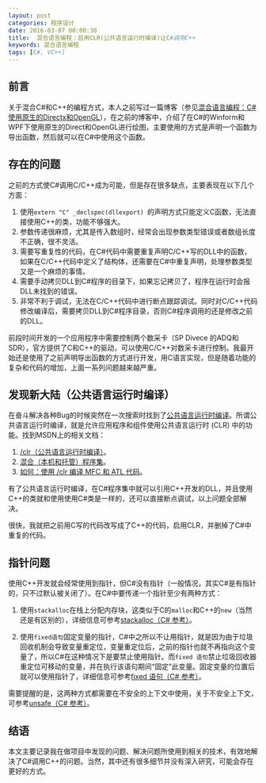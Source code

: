 ```yaml
---
layout: post
categories: 程序设计
date: 2016-03-07 00:00:30
title:  混合语言编程：启用CLR(公共语言运行时编译)让C#调用C++
keywords: 混合语言编程
tags: [C#, VC++]
---
```


## 前言
关于混合C#和C++的编程方式，本人之前写过一篇博客（参见[混合语言编程：C#使用原生的Directx和OpenGL](http://zh.5long.me/2014/cs-C-directx-openGL/)），在之前的博客中，介绍了在C#的Winform和WPF下使用原生的Direct和OpenGL进行绘图，主要使用的方式是声明一个函数为导出函数，然后就可以在C#中使用这个函数。

## 存在的问题
之前的方式使C#调用C/C++成为可能，但是存在很多缺点，主要表现在以下几个方面：

1.  使用`extern "C" _declspec(dllexport) `的声明方式只能定义C函数，无法直接使用C++的类，功能不够强大。
2.  参数传递很麻烦，尤其是传入数组时，经常会出现参数类型错误或者数组长度不正确，很不灵活。
3.  需要写重复性的代码，在C#代码中需要重复声明C/C++写的DLL中的函数，如果在C/C++代码中定义了结构体，还需要在C#中重复声明，处理参数类型又是一个麻烦的事情。
4.  需要手动拷贝DLL到C#程序的目录下，如果忘记拷贝了，程序在运行时会报DLL未找到的错误。
5.  非常不利于调试，无法在C/C++代码中进行断点跟踪调试。同时对C/C++代码修改编译后，需要拷贝DLL到C#程序目录，否则C#程序调用的还是修改之前的DLL。

<!--more-->

前段时间开发的一个应用程序中需要控制两个数采卡（SP Divece 的ADQ和SDR），官方提供了C和C++的驱动，可以使用C/C++对数采卡进行控制。我最开始还是使用了之前声明导出函数的方式进行开发，用C语言实现，但是随着功能的复杂和代码的增加，上面一系列问题越来越严重。

## 发现新大陆（公共语言运行时编译）
在奋斗解决各种Bug的时候突然在一次搜索时找到了[公共语言运行时编译](https://msdn.microsoft.com/zh-cn/library/k8d11d4s.aspx)。所谓公共语言运行时编译，就是允许应用程序和组件使用公共语言运行时 (CLR) 中的功能。找到MSDN上的相关文档：

1.  [/clr（公共语言运行时编译）](https://msdn.microsoft.com/zh-cn/library/k8d11d4s.aspx)。
2.  [混合（本机和托管）程序集](https://msdn.microsoft.com/zh-cn/library/x0w2664k.aspx)。
3.  [如何：使用 /clr 编译 MFC 和 ATL 代码](https://msdn.microsoft.com/zh-cn/library/ms235211.aspx)。

有了公共语言运行时编译，在C#程序集中就可以引用C++开发的DLL，并且使用C++的类就和使用使用C#类是一样的，还可以直接断点调试，以上问题全部解决。

很快，我就把之前用C写的代码改写成了C++的代码，启用CLR，并删掉了C#中重复的代码。

## 指针问题
使用C++开发就会经常使用到指针，但C#没有指针（一般情况，其实C#是有指针的，只不过默认被关闭了）。在C#中要传递一个指针至少有两种方式：

1.  使用`stackalloc`在栈上分配内存块，这类似于C的`malloc`和C++的`new`（当然还是有区别的），详细信息可参考[stackalloc（C# 参考）](https://msdn.microsoft.com/zh-cn/library/cx9s2sy4.aspx)。

2.  使用`fixed语句`固定变量的指针，C#中之所以不让用指针，就是因为由于垃圾回收机制会导致变量重定位，变量重定位后，之前的指针也就不再指向这个变量了，所以C#在这种情况下是要禁止使用指针。而`fixed 语句`禁止垃圾回收器重定位可移动的变量，并在执行该语句期间“固定”此变量。固定变量的位置后就可以使用指针了，详细信息可参考[fixed 语句（C# 参考）](https://msdn.microsoft.com/zh-cn/library/f58wzh21.aspx)。

需要提醒的是，这两种方式都需要在不安全的上下文中使用，关于不安全上下文，可参考[unsafe（C# 参考）](https://msdn.microsoft.com/zh-cn/library/chfa2zb8.aspx)。

## 结语
本文主要记录我在做项目中发现的问题、解决问题所使用到相关的技术，有效地解决了C#调用C++的问题。当然，其中还有很多细节并没有深入研究，可能会存在更好的方式。
